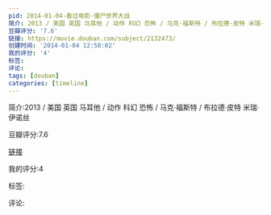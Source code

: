 ```yaml
---
pid: 2014-01-04-看过电影-僵尸世界大战
简介: 2013 / 美国 英国 马耳他 / 动作 科幻 恐怖 / 马克·福斯特 / 布拉德·皮特 米瑞·伊诺丝
豆瓣评分: '7.6'
链接: https://movie.douban.com/subject/2132473/
创建时间: '2014-01-04 12:50:02'
我的评分: '4'
标签:
评论:
tags: [douban]
categories: [timeline]
---
```

简介:2013 / 美国 英国 马耳他 / 动作 科幻 恐怖 / 马克·福斯特 / 布拉德·皮特 米瑞·伊诺丝

豆瓣评分:7.6

[链接](https://movie.douban.com/subject/2132473/)

我的评分:4

标签:

评论:

